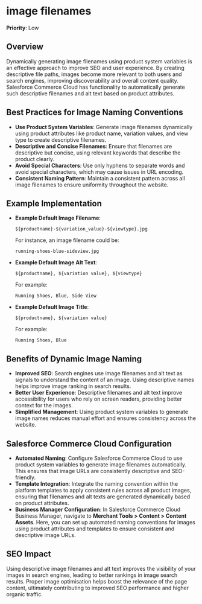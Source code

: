 
# image filenames

**Priority**: Low

## Overview

Dynamically generating image filenames using product system variables is an effective approach to improve SEO and user experience. By creating descriptive file paths, images become more relevant to both users and search engines, improving discoverability and overall content quality. Salesforce Commerce Cloud has functionality to automatically generate such descriptive filenames and alt text based on product attributes.

## Best Practices for Image Naming Conventions

- **Use Product System Variables**: Generate image filenames dynamically using product attributes like product name, variation values, and view type to create descriptive filenames.
- **Descriptive and Concise Filenames**: Ensure that filenames are descriptive but concise, using relevant keywords that describe the product clearly.
- **Avoid Special Characters**: Use only hyphens to separate words and avoid special characters, which may cause issues in URL encoding.
- **Consistent Naming Pattern**: Maintain a consistent pattern across all image filenames to ensure uniformity throughout the website.

## Example Implementation


- **Example Default Image Filename**:

  ```text
  ${productname}-${variation_value}-${viewtype}.jpg
  ```

  For instance, an image filename could be:

  ```text
  running-shoes-blue-sideview.jpg
  ```

- **Example Default Image Alt Text**:

  ```text
  ${productname}, ${variation value}, ${viewtype}
  ```

  For example:

  ```text
  Running Shoes, Blue, Side View
  ```

- **Example Default Image Title**:

  ```text
  ${productname}, ${variation value}
  ```

  For example:

  ```text
  Running Shoes, Blue
  ```

## Benefits of Dynamic Image Naming

- **Improved SEO**: Search engines use image filenames and alt text as signals to understand the content of an image. Using descriptive names helps improve image ranking in search results.
- **Better User Experience**: Descriptive filenames and alt text improve accessibility for users who rely on screen readers, providing better context for the images.
- **Simplified Management**: Using product system variables to generate image names reduces manual effort and ensures consistency across the website.

## Salesforce Commerce Cloud Configuration

- **Automated Naming**: Configure Salesforce Commerce Cloud to use product system variables to generate image filenames automatically. This ensures that image URLs are consistently descriptive and SEO-friendly.
- **Template Integration**: Integrate the naming convention within the platform templates to apply consistent rules across all product images, ensuring that filenames and alt texts are generated dynamically based on product attributes.
- **Business Manager Configuration**: In Salesforce Commerce Cloud Business Manager, navigate to **Merchant Tools > Content > Content Assets**. Here, you can set up automated naming conventions for images using product attributes and templates to ensure consistent and descriptive image URLs.

## SEO Impact

Using descriptive image filenames and alt text improves the visibility of your images in search engines, leading to better rankings in image search results. Proper image optimisation helps boost the relevance of the page content, ultimately contributing to improved SEO performance and higher organic traffic.
